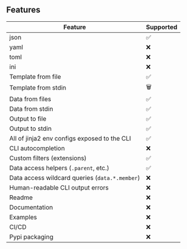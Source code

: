 ## Features
| Feature                                        | Supported |
| ---------------------------------------------- | --------- |
| json                                           | ✅         |
| yaml                                           | ❌         |
| toml                                           | ❌         |
| ini                                            | ❌         |
| Template from file                             | ✅         |
| Template from stdin                            | 🗑️         |
| Data from files                                | ✅         |
| Data from stdin                                | ✅         |
| Output to file                                 | ✅         |
| Output to stdin                                | ✅         |
| All of jinja2 env configs exposed to the CLI   | ✅         |
| CLI autocompletion                             | ❌         |
| Custom filters (extensions)                    | ✅         |
| Data access helpers (`.parent`, etc.)          | ✅         |
| Data access wildcard queries (`data.*.member`) | ❌         |
| Human-readable CLI output errors               | ❌         |
| Readme                                         | ❌         |
| Documentation                                  | ❌         |
| Examples                                       | ❌         |
| CI/CD                                          | ❌         |
| Pypi packaging                                 | ❌         |
